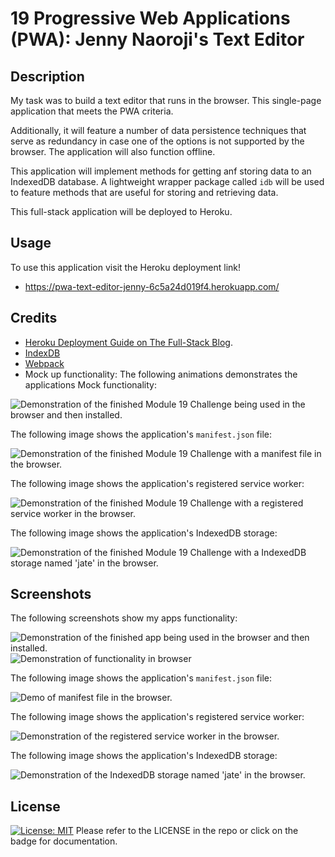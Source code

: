 # 19 Progressive Web Applications (PWA): Jenny Naoroji's Text Editor

## Description

My task was to build a text editor that runs in the browser. This single-page application that meets the PWA criteria. 

Additionally, it will feature a number of data persistence techniques that serve as redundancy in case one of the options is not supported by the browser. The application will also function offline.

This application will implement methods for getting anf storing data to an IndexedDB database. A lightweight wrapper package called `idb` will be used to feature methods that are useful for storing and retrieving data.

This full-stack application will be deployed to Heroku.

## Usage

To use this application visit the Heroku deployment link!
- https://pwa-text-editor-jenny-6c5a24d019f4.herokuapp.com/

## Credits

- [Heroku Deployment Guide on The Full-Stack Blog](https://coding-boot-camp.github.io/full-stack/heroku/heroku-deployment-guide).
- [IndexDB](https://developer.mozilla.org/en-US/docs/Web/API/IndexedDB_API)
- [Webpack](https://webpack.js.org/guides/getting-started/)
- Mock up functionality:
The following animations demonstrates the applications Mock functionality:

![Demonstration of the finished Module 19 Challenge being used in the browser and then installed.](./assets/00-demo.gif)

The following image shows the application's `manifest.json` file:

![Demonstration of the finished Module 19 Challenge with a manifest file in the browser.](./assets/01-manifest.png)

The following image shows the application's registered service worker:

![Demonstration of the finished Module 19 Challenge with a registered service worker in the browser.](./assets/02-service-worker.png)

The following image shows the application's IndexedDB storage:

![Demonstration of the finished Module 19 Challenge with a IndexedDB storage named 'jate' in the browser.](./assets/03-idb-storage.png)

## Screenshots
The following screenshots show my apps functionality:

![Demonstration of the finished app being used in the browser and then installed.](./assets/downloadScreenshot.png)
![Demonstration of functionality in browser](./assets/functionality.png)

The following image shows the application's `manifest.json` file:

![Demo of manifest file in the browser.](./assets/manifestScreenshot.png)

The following image shows the application's registered service worker:

![Demonstration of the registered service worker in the browser.](./assets/serviceWorkerScreenshot.png)

The following image shows the application's IndexedDB storage:

![Demonstration of the IndexedDB storage named 'jate' in the browser.](./assets/indexedDBScreenshot.png)

## License

[![License: MIT](https://img.shields.io/badge/License-MIT-yellow.svg)](https://opensource.org/licenses/MIT)
Please refer to the LICENSE in the repo or click on the badge for documentation.
